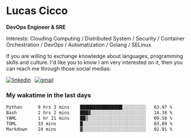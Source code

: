 # Lucas Cicco

**DevOps Engineer & SRE**

Interests: Clouding Computing / Distributed System / Security / Container Orchestration / DevOps / Automatization / Golang / SELinux

If you are willing to exchange knowledge about languages, programming skills and culture. I'd like you to know I am very interested on it, then you can reach me through those social medias:

<div style="display: flex; align-items: center; gap: 10px;">
  <a href="https://www.linkedin.com/in/lucas-vitor-de-cicco" target="_blank">
    <img
      src="https://img.shields.io/badge/-LinkedIn-%230077B5?style=for-the-badge&logo=linkedin&logoColor=white"
      alt="linkedin"
      target="_blank" 
    />
  </a>
  <a href="mailto:lucasvitorx1@gmail.com">
      <img
        src="https://img.shields.io/badge/-Gmail-%23333?style=for-the-badge&logo=gmail&logoColor=white"
        alt="gmail"
        target="_blank"
      />
  </a>
</div>

### My wakatime in the last days

<!--START_SECTION:waka-->

```txt
Python      9 hrs 3 mins    ████████████████░░░░░░░░░   63.97 %
Bash        2 hrs 2 mins    ███▓░░░░░░░░░░░░░░░░░░░░░   14.38 %
YAML        1 hr 21 mins    ██▒░░░░░░░░░░░░░░░░░░░░░░   09.58 %
TOML        33 mins         █░░░░░░░░░░░░░░░░░░░░░░░░   03.89 %
Markdown    24 mins         ▓░░░░░░░░░░░░░░░░░░░░░░░░   02.91 %
```

<!--END_SECTION:waka-->
